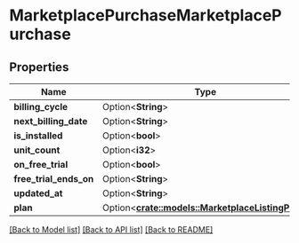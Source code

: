 # MarketplacePurchaseMarketplacePurchase

## Properties

Name | Type | Description | Notes
------------ | ------------- | ------------- | -------------
**billing_cycle** | Option<**String**> |  | [optional]
**next_billing_date** | Option<**String**> |  | [optional]
**is_installed** | Option<**bool**> |  | [optional]
**unit_count** | Option<**i32**> |  | [optional]
**on_free_trial** | Option<**bool**> |  | [optional]
**free_trial_ends_on** | Option<**String**> |  | [optional]
**updated_at** | Option<**String**> |  | [optional]
**plan** | Option<[**crate::models::MarketplaceListingPlan**](marketplace-listing-plan.md)> |  | [optional]

[[Back to Model list]](../README.md#documentation-for-models) [[Back to API list]](../README.md#documentation-for-api-endpoints) [[Back to README]](../README.md)


